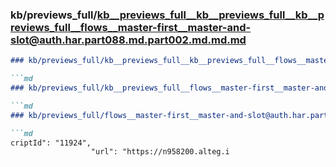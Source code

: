 ### kb/previews_full/kb__previews_full__kb__previews_full__kb__previews_full__flows__master-first__master-and-slot@auth.har.part088.md.part002.md.md.md

```md
### kb/previews_full/kb__previews_full__kb__previews_full__flows__master-first__master-and-slot@auth.har.part088.md.part002.md.md

```md
### kb/previews_full/kb__previews_full__flows__master-first__master-and-slot@auth.har.part088.md.part002.md

```md
### kb/previews_full/flows__master-first__master-and-slot@auth.har.part088.md (part 002)

```md
criptId": "11924",
                  "url": "https://n958200.alteg.i
```

```

```

```

```
